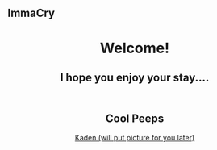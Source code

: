 ## ImmaCry


<head>
    <meta charset="UTF-8">

</head>


<center>
    <header>
    <h1> Welcome! </h1>
        <h2>I hope you enjoy your stay.... </h2>
    </header>

## Cool Peeps
<center>
    <Footer>
            <a href="">
             Kaden (will put picture for you later)
            </a>
    </Footer>

   
